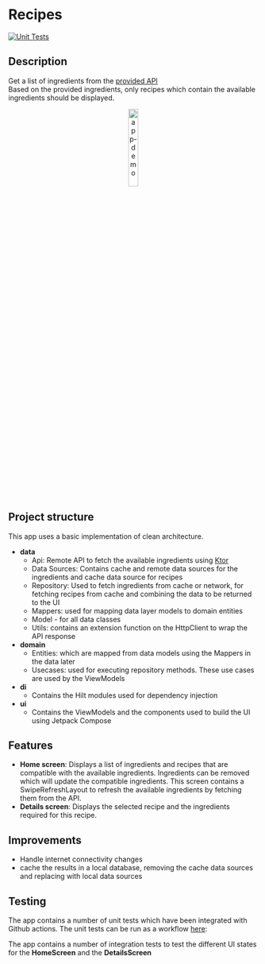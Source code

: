 # Recipes

[![Unit Tests](https://github.com/garwedgess/RecipeFinder/actions/workflows/unit_tests.yml/badge.svg)](https://github.com/garwedgess/RecipeFinder/actions/workflows/unit_tests.yml)

## Description
Get a list of ingredients from the [provided API](https://run.mocky.io/v3/45a5a07f-e981-4918-9c31-090b121d6c5f)    
Based on the provided ingredients, only recipes which contain the available ingredients should be displayed.


<p align="center">    
   <img align="center" width="20%" height="20%" src="https://raw.githubusercontent.com/garwedgess/RecipeFinder/master/app_demo.gif" alt="app-demo" border="0">
</p>    

## Project structure

This app uses a basic implementation of clean architecture.

- **data**    
  - Api: Remote API to fetch the available ingredients using [Ktor](https://ktor.io/)
  - Data Sources: Contains cache and remote data sources for the ingredients and cache data source for recipes
  - Repository: Used to fetch ingredients from cache or network, for fetching recipes from cache and combining the data to be returned to the UI
  - Mappers: used for mapping data layer models to domain entities
  - Model - for all data classes
  - Utils: contains an extension function on the HttpClient to wrap the API response
- **domain**
  - Entities: which are mapped from data models using the Mappers in the data later
  - Usecases: used for executing repository methods. These use cases are used by the ViewModels 
- **di**    
  - Contains the Hilt modules used for dependency injection
- **ui**    
  - Contains the ViewModels and the components used to build the UI using Jetpack Compose

## Features

- **Home screen**: Displays a list of ingredients and recipes that are compatible with the available ingredients. Ingredients can be removed which will update the compatible ingredients. This screen contains a SwipeRefreshLayout to refresh the available ingredients by fetching them from the API.
- **Details screen**: Displays the selected recipe and the ingredients required for this recipe. 

## Improvements

- Handle internet connectivity changes
- cache the results in a local database, removing the cache data sources and replacing with local data sources


## Testing

The app contains a number of unit tests which have been integrated with Github actions. The unit tests can be run as a workflow [here](https://github.com/garwedgess/RecipeFinder/actions/workflows/unit_tests.yml):

The app contains a number of integration tests to test the different UI states for the **HomeScreen** and the **DetailsScreen**
